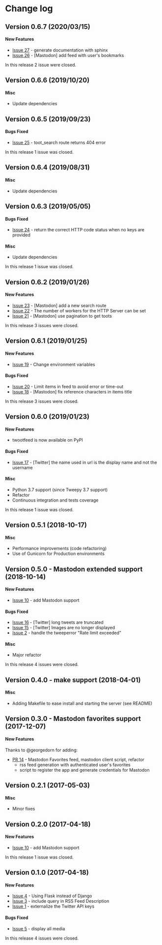 # Change log

## Version 0.6.7 (2020/03/15)

#### New Features

* [Issue 27](https://github.com/SamR1/python-twootfeed/issues/27) - generate documentation with sphinx
* [Issue 26](https://github.com/SamR1/python-twootfeed/issues/26) - [Mastodon] add feed with user's bookmarks

In this release 2 issue were closed.


## Version 0.6.6 (2019/10/20)

#### Misc

* Update dependencies


## Version 0.6.5 (2019/09/23)

#### Bugs Fixed

* [Issue 25](https://github.com/SamR1/python-twootfeed/issues/25) - toot_search route returns 404 error

In this release 1 issue was closed.


## Version 0.6.4 (2019/08/31)

#### Misc

* Update dependencies


## Version 0.6.3 (2019/05/05)

#### Bugs Fixed

* [Issue 24](https://github.com/SamR1/python-twootfeed/issues/24) - return the correct HTTP code status when no keys are provided

#### Misc

* Update dependencies

In this release 1 issue was closed.


## Version 0.6.2 (2019/01/26)

#### New Features

* [Issue 23](https://github.com/SamR1/python-twootfeed/issues/23) - [Mastodon] add a new search route
* [Issue 22](https://github.com/SamR1/python-twootfeed/issues/22) - The number of workers for the HTTP Server can be set
* [Issue 21](https://github.com/SamR1/python-twootfeed/issues/21) - [Mastodon] use pagination to get toots

In this release 3 issues were closed.


## Version 0.6.1 (2019/01/25)

#### New Features

* [Issue 19](https://github.com/SamR1/python-twootfeed/issues/19) - Change environment variables

#### Bugs Fixed

* [Issue 20](https://github.com/SamR1/python-twootfeed/issues/20) - Limit items in feed to avoid error or time-out
* [Issue 18](https://github.com/SamR1/python-twootfeed/issues/18) - [Mastodon] fix reference characters in items title

In this release 3 issues were closed.


## Version 0.6.0 (2019/01/23)

#### New Features

* twootfeed is now available on PyPI

#### Bugs Fixed

* [Issue 17](https://github.com/SamR1/python-twootfeed/issues/17) - [Twitter] the name used in url is the display name and not the username

#### Misc
* Python 3.7 support (since Tweepy 3.7 support)
* Refactor
* Continuous integration and tests coverage

In this release 1 issue was closed.


## Version 0.5.1 (2018-10-17)

#### Misc
* Performance improvements (code refactoring)
* Use of Gunicorn for Production environments


## Version 0.5.0 - Mastodon extended support (2018-10-14)

#### New Features

* [Issue 10](https://github.com/SamR1/python-twootfeed/issues/10) - add Mastodon support

#### Bugs Fixed
* [Issue 16](https://github.com/SamR1/python-twootfeed/issues/16) - [Twitter] long tweets are truncated
* [Issue 15](https://github.com/SamR1/python-twootfeed/issues/15) - [Twitter] Images are no longer displayed
* [Issue 2](https://github.com/SamR1/python-twootfeed/issues/2) - handle the tweeperror "Rate limit exceeded"

#### Misc
* Major refactor

In this release 4 issues were closed.

  
## Version 0.4.0 - make support (2018-04-01)

#### Misc
* Adding Makefile to ease install and starting the server (see README)


## Version 0.3.0 - Mastodon favorites support (2017-12-07)

#### New Features
Thanks to @georgedorn for adding:
* [PR 14](https://github.com/SamR1/python-twootfeed/pull/14) - Mastodon Favorites feed, mastodon client script, refactor
  * rss feed generation with authenticated user's favorites
  * script to register the app and generate credentials for Mastodon


## Version 0.2.1 (2017-05-03)

#### Misc
* Minor fixes


## Version 0.2.0 (2017-04-18)

#### New Features
* [Issue 10](https://github.com/SamR1/python-twootfeed/issues/10) - add Mastodon support

In this release 1 issue was closed.


## Version 0.1.0 (2017-04-18)

#### New Features
* [Issue 4](https://github.com/SamR1/python-twootfeed/issues/4) - Using Flask instead of Django
* [Issue 3](https://github.com/SamR1/python-twootfeed/issues/3) - include query in RSS Feed Description
* [Issue 1](https://github.com/SamR1/python-twootfeed/issues/1) - externalize the Twitter API keys

#### Bugs Fixed
* [Issue 5](https://github.com/SamR1/python-twootfeed/issues/5) - display all media

In this release 4 issues were closed.
